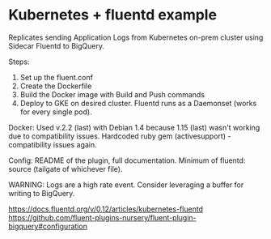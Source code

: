 # Kubernetes + fluentd example

Replicates sending Application Logs from Kubernetes on-prem cluster using Sidecar Fluentd to BigQuery.

Steps:
1. Set up the fluent.conf
2. Create the Dockerfile
3. Build the Docker image with Build and Push commands
4. Deploy to GKE on desired cluster. Fluentd runs as a Daemonset (works for every single pod). 

Docker:
Used v.2.2 (last) with Debian 1.4 because 1.15 (last) wasn't working due to compatibility issues.
Hardcoded ruby gem (activesupport) - compatibility issues again.

Config:
README of the plugin, full documentation.
Minimum of fluentd: source (tailgate of whichever file).

WARNING:
Logs are a high rate event. Consider leveraging a buffer for writing to BigQuery.

https://docs.fluentd.org/v/0.12/articles/kubernetes-fluentd
https://github.com/fluent-plugins-nursery/fluent-plugin-bigquery#configuration
